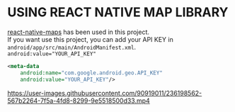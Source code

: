 # USING REACT NATIVE MAP LIBRARY

[react-native-maps](https://github.com/react-native-maps/react-native-maps) has been used in this project.<br/>
If you want use this project, you can add your API KEY in ``android/app/src/main/AndroidManifest.xml``.<br/>
``android:value="YOUR_API_KEY"``

```xml
<meta-data
    android:name="com.google.android.geo.API_KEY"
    android:value="YOUR_API_KEY"/>
```

https://user-images.githubusercontent.com/90919011/236198562-567b2264-7f5a-4fd8-8299-9e5518500d33.mp4